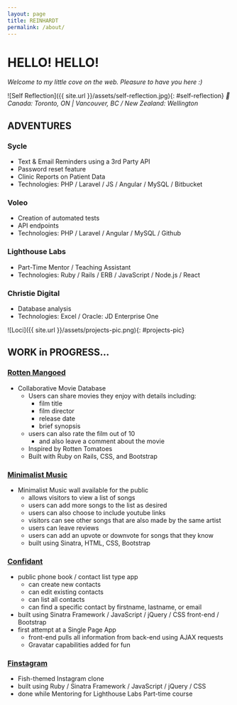 ```yaml
---
layout: page
title: REINHARDT
permalink: /about/
---
```



# HELLO! HELLO!

*Welcome to my little cove on the web. Pleasure to have you here :)*

![Self Reflection]({{ site.url }}/assets/self-reflection.jpg){: #self-reflection}
_📌 Canada: Toronto, ON | Vancouver, BC / New Zealand: Wellington_  


## ADVENTURES

### Sycle
- Text & Email Reminders using a 3rd Party API
- Password reset feature
- Clinic Reports on Patient Data
- Technologies: PHP / Laravel / JS / Angular / MySQL / Bitbucket

### Voleo
- Creation of automated tests
- API endpoints
- Technologies: PHP / Laravel / Angular / MySQL / Github

### Lighthouse Labs
- Part-Time Mentor / Teaching Assistant
- Technologies: Ruby / Rails / ERB / JavaScript / Node.js / React

### Christie Digital
- Database analysis
- Technologies: Excel / Oracle: JD Enterprise One


>
>
>


![Loci]({{ site.url }}/assets/projects-pic.png){: #projects-pic}

## WORK in PROGRESS...

<!-- # [Rotten Mangoed](http://rotten-mangoed.herokuapp.com/) -->

### [Rotten Mangoed](https://github.com/reinhardtcgr/rotten_mangoes)
  - Collaborative Movie Database
    - Users can share movies they enjoy with details including:
      - film title
      - film director
      - release date
      - brief synopsis
    - users can also rate the film out of 10
      - and also leave a comment about the movie
    - Inspired by Rotten Tomatoes
    - Built with Ruby on Rails, CSS, and Bootstrap


<!-- # [Minimalist Music](https://minimalist-music.herokuapp.com/) -->

### [Minimalist Music](https://github.com/reinhardtcgr/music_wall_app)
  - Minimalist Music wall available for the public
    - allows visitors to view a list of songs
    - users can add more songs to the list as desired
    - users can also choose to include youtube links
    - visitors can see other songs that are also made by the same artist
    - users can leave reviews
    - users can add an upvote or downvote for songs that they know
    - built using Sinatra, HTML, CSS, Bootstrap


<!-- # [Confidant](https://confidant.herokuapp.com/) -->

### [Confidant](https://github.com/reinhardtcgr/confidant)
- public phone book / contact list type app
  - can create new contacts
  - can edit existing contacts
  - can list all contacts
  - can find a specific contact by firstname, lastname, or email
- built using Sinatra Framework / JavaScript / jQuery / CSS front-end / Bootstrap
- first attempt at a Single Page App
  - front-end pulls all information from back-end using AJAX requests
  - Gravatar capabilities added for fun


<!-- # [Finstagram](live URL here) -->

### [Finstagram](https://github.com/reinhardtcgr/finstagram)
- Fish-themed Instagram clone
- built using Ruby / Sinatra Framework / JavaScript / jQuery / CSS
- done while Mentoring for Lighthouse Labs Part-time course


<!--![Vancouver Andy Livingstone Park]({{ site.url }}/assets/VAN_20160123_031328.jpg){: #contact-pic}-->
<!--#### _Otherwise: exploring the world on another adventure_-->

